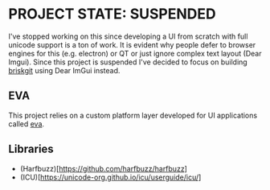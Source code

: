 # PROJECT STATE: SUSPENDED

I've stopped working on this since developing a UI from scratch with full unicode support is a ton of work. It is evident why people defer to browser engines for this (e.g. electron) or QT or just ignore complex text layout (Dear Imgui). Since this project is suspended I've decided to focus on building [briskgit]() using Dear ImGui instead.

## EVA

This project relies on a custom platform layer developed for UI applications called [eva](https://github.com/wesrobb/eva).

## Libraries

- (Harfbuzz)[https://github.com/harfbuzz/harfbuzz]
- (ICU)[https://unicode-org.github.io/icu/userguide/icu/]
